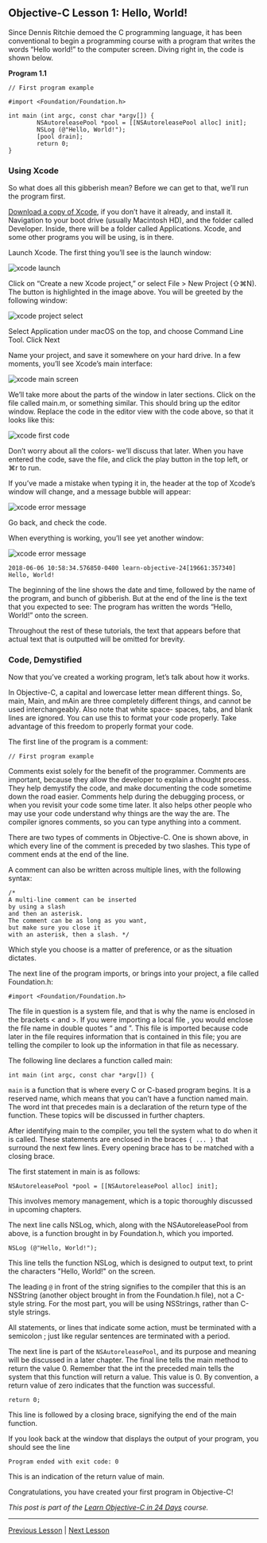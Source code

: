 ## Objective-C Lesson 1: Hello, World!

Since Dennis Ritchie demoed the C programming language, it has been conventional to begin a programming course with a program that writes the words “Hello world!” to the computer screen. Diving right in, the code is shown below.

**Program 1.1**

```objc
// First program example

#import <Foundation/Foundation.h>

int main (int argc, const char *argv[]) {
        NSAutoreleasePool *pool = [[NSAutoreleasePool alloc] init];
        NSLog (@"Hello, World!");
        [pool drain];
        return 0;
}
```

### Using Xcode

So what does all this gibberish mean? Before we can get to that, we’ll run the program first.

[Download a copy of Xcode](https://developer.apple.com/xcode/downloads/), if you don’t have it already, and install it. Navigation to your boot drive (usually Macintosh HD), and the folder called Developer. Inside, there will be a folder called Applications. Xcode, and some other programs you will be using, is in there.

Launch Xcode. The first thing you’ll see is the launch window:

![xcode launch](../image_resources/xcode-launch.png)

Click on “Create a new Xcode project,” or select File > New Project (⇧⌘N). The button is highlighted in the image above. You will be greeted by the following window:

![xcode project select](../image_resources/xcode-project-select.png)

Select Application under macOS on the top, and choose Command Line Tool. Click Next

Name your project, and save it somewhere on your hard drive. In a few moments, you’ll see Xcode’s main interface:

![xcode main screen](../image_resources/xcode-main-screen.png)

We’ll take more about the parts of the window in later sections. Click on the file called main.m, or something similar. This should bring up the editor window. Replace the code in the editor view with the code above, so that it looks like this:

![xcode first code](../image_resources/xcode-first-code.png)

Don’t worry about all the colors- we’ll discuss that later. When you have entered the code, save the file, and click the play button in the top left, or ⌘r to run.

If you’ve made a mistake when typing it in, the header at the top of Xcode’s window will change, and a message bubble will appear:

![xcode error message](../image_resources/xcode-error-message.png)

Go back, and check the code.

When everything is working, you’ll see yet another window:

![xcode error message](../image_resources/xcode-console-log.png)

```
2018-06-06 10:58:34.576850-0400 learn-objective-24[19661:357340] Hello, World!
```

The beginning of the line shows the date and time, followed by the name of the program, and bunch of gibberish. But at the end of the line is the text that you expected to see: The program has written the words “Hello, World!” onto the screen.

Throughout the rest of these tutorials, the text that appears before that actual text that is outputted will be omitted for brevity.

### Code, Demystified

Now that you’ve created a working program, let’s talk about how it works.

In Objective-C, a capital and lowercase letter mean different things. So, main, Main, and mAin are three completely different things, and cannot be used interchangeably. Also note that white space- spaces, tabs, and blank lines are ignored. You can use this to format your code properly. Take advantage of this freedom to properly format your code.

The first line of the program is a comment:

```objc
// First program example
```

Comments exist solely for the benefit of the programmer. Comments are important, because they allow the developer to explain a thought process. They help demystify the code, and make documenting the code sometime down the road easier. Comments help during the debugging process, or when you revisit your code some time later. It also helps other people who may use your code understand why things are the way the are. The compiler ignores comments, so you can type anything into a comment.

There are two types of comments in Objective-C. One is shown above, in which every line of the comment is preceded by two slashes. This type of comment ends at the end of the line.

A comment can also be written across multiple lines, with the following syntax:

```objc
/*
A multi-line comment can be inserted
by using a slash
and then an asterisk.
The comment can be as long as you want,
but make sure you close it
with an asterisk, then a slash. */
```

Which style you choose is a matter of preference, or as the situation dictates.

The next line of the program imports, or brings into your project, a file called Foundation.h:

```
#import <Foundation/Foundation.h>
```

The file in question is a system file, and that is why the name is enclosed in the brackets < and >. If you were importing a local file , you would enclose the file name in double quotes “ and ”. This file is imported because code later in the file requires information that is contained in this file; you are telling the compiler to look up the information in that file as necessary.

The following line declares a function called main:

```objc
int main (int argc, const char *argv[]) {
```

`main` is a function that is where every C or C-based program begins. It is a reserved name, which means that you can’t have a function named main. The word int that precedes main is a declaration of the return type of the function. These topics will be discussed in further chapters.

After identifying main to the compiler, you tell the system what to do when it is called. These statements are enclosed in the braces `{ ... }` that surround the next few lines. Every opening brace has to be matched with a closing brace.

The first statement in main is as follows:

```objc
NSAutoreleasePool *pool = [[NSAutoreleasePool alloc] init];
```

This involves memory management, which is a topic thoroughly discussed in upcoming chapters.

The next line calls NSLog, which, along with the NSAutoreleasePool from above, is a function brought in by Foundation.h, which you imported.

```objc
NSLog (@"Hello, World!");
```

This line tells the function NSLog, which is designed to output text, to print the characters "Hello, World!" on the screen.

The leading `@` in front of the string signifies to the compiler that this is an NSString (another object brought in from the Foundation.h file), not a C-style string. For the most part, you will be using NSStrings, rather than C-style strings.

All statements, or lines that indicate some action, must be terminated with a semicolon ; just like regular sentences are terminated with a period.

The next line is part of the `NSAutoreleasePool`, and its purpose and meaning will be discussed in a later chapter. The final line tells the main method to return the value 0. Remember that the int the preceded main tells the system that this function will return a value. This value is 0. By convention, a return value of zero indicates that the function was successful.

```objc
return 0;
```

This line is followed by a closing brace, signifying the end of the main function.

If you look back at the window that displays the output of your program, you should see the line

```
Program ended with exit code: 0
```

This is an indication of the return value of main.

Congratulations, you have created your first program in Objective-C!

*This post is part of the [Learn Objective-C in 24 Days](38.md) course.*

---

[Previous Lesson](40.md) | [Next Lesson](44.md)
